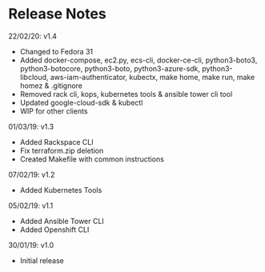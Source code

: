 # Release Notes

22/02/20: v1.4

* Changed to Fedora 31
* Added docker-compose, ec2.py, ecs-cli, docker-ce-cli, python3-boto3, python3-botocore, python3-boto, python3-azure-sdk, python3-libcloud, aws-iam-authenticator, kubectx, make home, make run, make homez & .gitignore
* Removed rack cli, kops, kubernetes tools & ansible tower cli tool
* Updated google-cloud-sdk & kubectl
* WIP for other clients

01/03/19: v1.3

* Added Rackspace CLI
* Fix terraform.zip deletion
* Created Makefile with common instructions

07/02/19: v1.2

* Added Kubernetes Tools

05/02/19: v1.1

* Added Ansible Tower CLI
* Added Openshift CLI

30/01/19: v1.0

* Initial release

